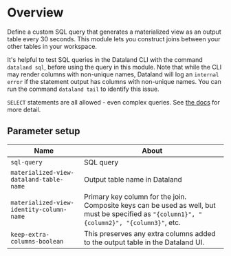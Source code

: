 # Overview

Define a custom SQL query that generates a materialized view as an output table every 30 seconds. This module lets you construct joins between your other tables in your workspace.

It's helpful to test SQL queries in the Dataland CLI with the command `dataland sql`, before using the query in this module. Note that while the CLI may render columns with non-unique names, Dataland will log an `internal error` if the statement output has columns with non-unique names. You can run the command `dataland tail` to identify this issue.

`SELECT` statements are all allowed - even complex queries. See [the docs](https://docs.dataland.io/guides/querying-workspace-in-sql.html) for more detail.

## Parameter setup

| Name                                     | About                                                                                                                                       |
| ---------------------------------------- | ------------------------------------------------------------------------------------------------------------------------------------------- |
| `sql-query`                              | SQL query                                                                                                                                   |
| `materialized-view-dataland-table-name`  | Output table name in Dataland                                                                                                               |
| `materialized-view-identity-column-name` | Primary key column for the join. Composite keys can be used as well, but must be specified as `"{column1}", "{column2}", "{column3}"`, etc. |
| `keep-extra-columns-boolean`             | This preserves any extra columns added to the output table in the Dataland UI.                                                              |
